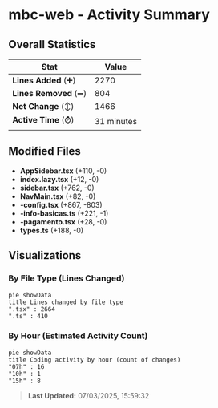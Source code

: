 # mbc-web - Activity Summary 

## Overall Statistics

| Stat                   | Value                                                             |
| ---------------------- | ----------------------------------------------------------------- |
| **Lines Added** (➕)   | 2270                                          |
| **Lines Removed** (➖) | 804                                        |
| **Net Change** (↕)    | 1466                |
| **Active Time** (⌚)   | 31 minutes |


## Modified Files
- **AppSidebar.tsx** (+110, -0)
- **index.lazy.tsx** (+12, -0)
- **sidebar.tsx** (+762, -0)
- **NavMain.tsx** (+82, -0)
- **-config.tsx** (+867, -803)
- **-info-basicas.ts** (+221, -1)
- **-pagamento.tsx** (+28, -0)
- **types.ts** (+188, -0)

## Visualizations

### By File Type (Lines Changed)

```mermaid
pie showData
title Lines changed by file type
".tsx" : 2664
".ts" : 410
```

### By Hour (Estimated Activity Count)

```mermaid
pie showData
title Coding activity by hour (count of changes)
"07h" : 16
"10h" : 1
"15h" : 8
```


> **Last Updated:** 07/03/2025, 15:59:32